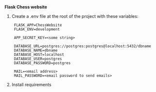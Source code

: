 **Flask Chess website**

1) Create a .env file at the root of the project with these variables:

        FLASK_APP=ChessWebsite
        FLASK_ENV=development

        APP_SECRET_KEY=<some string>
        
        DATABASE_URL=postgres://postgres:postgres@localhost:5432/dbname
        DATABASE_NAME=dbname
        DATABASE_HOST=localhost
        DATABASE_USER=postgres
        DATABASE_PASSWORD=postgres
        
        MAIL=<email address>
        MAIL_PASSWORD=<email password to send emails>
        
2) Install requirements